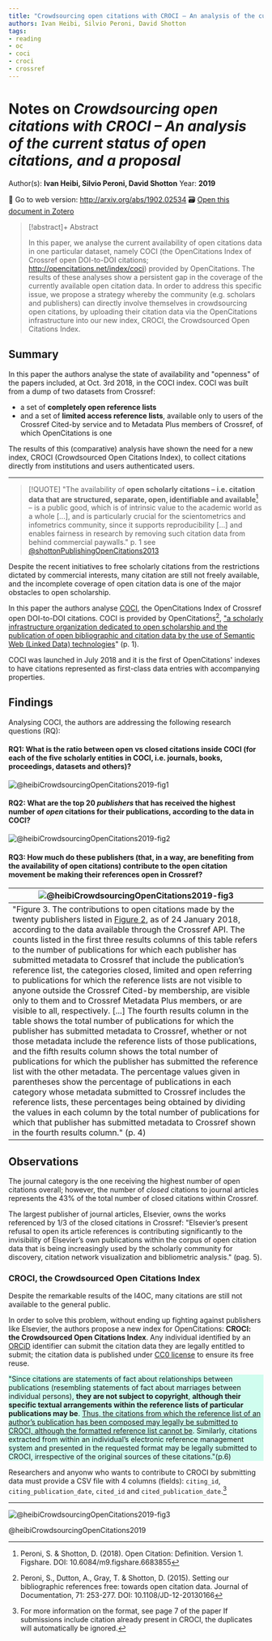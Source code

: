 ```yaml
---
title: "Crowdsourcing open citations with CROCI – An analysis of the current status of open citations, and a proposal"
authors: Ivan Heibi, Silvio Peroni, David Shotton
tags: 
- reading
- oc
- coci
- croci
- crossref
---
```

# Notes on *Crowdsourcing open citations with CROCI – An analysis of the current status of open citations, and a proposal*
Author(s): **Ivan Heibi, Silvio Peroni, David Shotton**
Year: **2019**

🔗 Go to web version: http://arxiv.org/abs/1902.02534
🗃️ [Open this document in Zotero](zotero://select/items/@heibiCrowdsourcingOpenCitations2019)

> [!abstract]+ Abstract
>
> In this paper, we analyse the current availability of open citations data in one particular dataset, namely COCI (the OpenCitations Index of Crossref open DOI-to-DOI citations; http://opencitations.net/index/coci) provided by OpenCitations. The results of these analyses show a persistent gap in the coverage of the currently available open citation data. In order to address this specific issue, we propose a strategy whereby the community (e.g. scholars and publishers) can directly involve themselves in crowdsourcing open citations, by uploading their citation data via the OpenCitations infrastructure into our new index, CROCI, the Crowdsourced Open Citations Index.


## Summary
In this paper the authors analyse the state of availability and "openness" of the papers included, at Oct. 3rd 2018, in the COCI index. COCI was built from a dump of two datasets from Crossref:
* a set of **completely open reference lists**
* and a set of **limited access reference lists**, available only to users of the Crossref Cited-by service and to Metadata Plus members of Crossref, of which OpenCitations is one

The results of this (comparative) analysis have shown the need for a new index, CROCI (Crowdsourced Open Citations Index), to collect citations directly from institutions and users authenticated users. 

------------

> [!QUOTE]
> "The availability of **open scholarly citations – i.e. citation data that are structured, separate, open, identifiable and available**[^1] – is a public good, which is of intrinsic value to the academic world as a whole [...], and is particularly crucial for the scientometrics and infometrics community, since it supports reproducibility [...] and enables fairness in research by removing such citation data from behind commercial paywalls."
> p. 1
> see [@shottonPublishingOpenCitations2013](notes/readings/@shottonPublishingOpenCitations2013.md)

[^1]: Peroni, S. & Shotton, D. (2018). Open Citation: Definition. Version 1. Figshare. DOI: 10.6084/m9.figshare.6683855


Despite the recent initiatives to free scholarly citations from the restrictions dictated by commercial interests, many citation are still not freely available, and the incomplete coverage of open citation data is one of the major obstacles to open scholarship. 

In this paper the authors analyse [COCI](https://opencitations.net/index/coci), the OpenCitations Index of Crossref open DOI-to-DOI citations. COCI is provided by OpenCitations[^2],  <u>"a scholarly infrastructure organization dedicated to open scholarship and the publication of open bibliographic and citation data by the use of Semantic Web (Linked Data) technologies</u>" (p. 1). 

[^2]: Peroni, S., Dutton, A., Gray, T. & Shotton, D. (2015). Setting our bibliographic references free: towards open citation data. Journal of Documentation, 71: 253-277. DOI: 10.1108/JD-12-20130166

COCI was launched in July 2018 and it is the first of OpenCitations' indexes to have citations represented as first-class data entries with accompanying properties. 

## Findings
Analysing COCI, the authors are addressing the following research questions (RQ):
#### RQ1: What is the ratio between open vs closed citations inside COCI (for each of the five scholarly entities in COCI, i.e. journals, books, proceedings, datasets and others)?
![@heibiCrowdsourcingOpenCitations2019-fig1](images/@heibiCrowdsourcingOpenCitations2019-fig1.jpg)
#### RQ2: What are the top 20 *publishers* that has received the highest number of *open* citations for their publications, according to the data in COCI?
![@heibiCrowdsourcingOpenCitations2019-fig2](images/@heibiCrowdsourcingOpenCitations2019-fig2.jpg)
#### RQ3: How much do these publishers (that, in a way, are benefiting from the availability of open citations) contribute to the open citation movement be making their references open in Crossref?
| ![@heibiCrowdsourcingOpenCitations2019-fig3](images/@heibiCrowdsourcingOpenCitations2019-fig3.jpg) |
| ---------------|
| "Figure 3. The contributions to open citations made by the twenty publishers listed in [Figure 2](images/@heibiCrowdsourcingOpenCitations2019-fig2.jpg), as of 24 January 2018, according to the data available through the Crossref API. The counts listed in the first three results columns of this table refers to the number of publications for which each publisher has submitted metadata to Crossref that include the publication’s reference list, the categories closed, limited and open referring to publications for which the reference lists are not visible to anyone outside the Crossref Cited-by membership, are visible only to them and to Crossref Metadata Plus members, or are visible to all, respectively. [...] The fourth results column in the table shows the total number of publications for which the publisher has submitted metadata to Crossref, whether or not those metadata include the reference lists of those publications, and the fifth results column shows the total number of publications for which the publisher has submitted the reference list with the other metadata. The percentage values given in parentheses show the percentage of publications in each category whose metadata submitted to Crossref includes the reference lists, these percentages being obtained by dividing the values in each column by the total number of publications for which that publisher has submitted metadata to Crossref shown in the fourth results column." (p. 4) |

## Observations

The journal category is the one receiving the highest number of open citations overall; however, the number of *closed* citations to journal articles represents the 43% of the total number of closed citations within Crossref. 

The largest publisher of journal articles, Elsevier, owns the works referenced by 1/3 of the closed citations in Crossref: "Elsevier’s present refusal to open its article references is contributing significantly to the invisibility of Elsevier’s own publications within the corpus of open citation data that is being increasingly used by the scholarly community for discovery, citation network visualization and bibliometric analysis." (pag. 5).

### CROCI, the Crowdsourced Open Citations Index

Despite the remarkable results of the I4OC, many citations are still not available to the general public. 

In order to solve this problem, without ending up fighting against publishers like Elsevier, the authors propose a new index for OpenCitations: **CROCI: the Crowdsourced Open Citations Index**. 
Any individual identified by an [ORCiD](https://en.wikipedia.org/wiki/ORCID) identifier can submit the citation data they are legally entitled to submit; the citation data is published under [CC0 license](https://creativecommons.org/share-your-work/public-domain/cc0/) to ensure its free reuse. 

<p style="background-color: #D0FDEF;">
"Since citations are statements of fact about relationships between publications (resembling statements of fact about marriages between individual persons), <b>they are not subject to copyright</b>, <b>although their specific textual arrangements within the reference lists of particular publications may be</b>. <u>Thus, the citations from which the reference list of an author’s publication has been composed may legally be submitted to CROCI, although the formatted reference list cannot be</u>. Similarly, citations extracted from within an individual’s electronic reference management system and presented in the requested format may be legally submitted to CROCI, irrespective of the original sources of these citations."(p.6)
</p>

Researchers and anyonw who wants to contribute to CROCI by submitting data must provide a CSV file with 4 columns (fields): `citing_id`, `citing_publication_date`, `cited_id` and `cited_publication_date`.[^3]
[^3]: For more information on the format, see page 7 of the paper
If submissions include citation already present in CROCI, the duplicates will automatically be ignored. 

-------------------

![@heibiCrowdsourcingOpenCitations2019-fig3](images/@heibiCrowdsourcingOpenCitations2019-fig3.jpg)


@heibiCrowdsourcingOpenCitations2019
